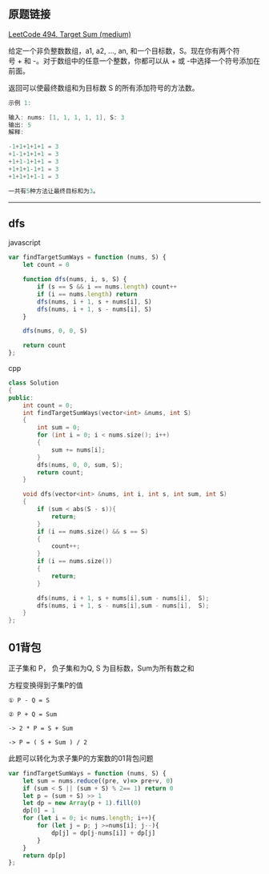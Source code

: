 ## 原题链接

[LeetCode 494. Target Sum (medium)](https://leetcode-cn.com/problems/target-sum/)

给定一个非负整数数组，a1, a2, ..., an, 和一个目标数，S。现在你有两个符号 + 和 -。对于数组中的任意一个整数，你都可以从 + 或 -中选择一个符号添加在前面。

返回可以使最终数组和为目标数 S 的所有添加符号的方法数。

```cpp
示例 1:

输入: nums: [1, 1, 1, 1, 1], S: 3
输出: 5
解释:

-1+1+1+1+1 = 3
+1-1+1+1+1 = 3
+1+1-1+1+1 = 3
+1+1+1-1+1 = 3
+1+1+1+1-1 = 3

一共有5种方法让最终目标和为3。
```


----

## dfs

javascript

```javascript
var findTargetSumWays = function (nums, S) {
    let count = 0

    function dfs(nums, i, s, S) {
        if (s == S && i == nums.length) count++
        if (i == nums.length) return
        dfs(nums, i + 1, s + nums[i], S)
        dfs(nums, i + 1, s - nums[i], S)
    }

    dfs(nums, 0, 0, S)

    return count
};
```

cpp

```cpp
class Solution
{
public:
    int count = 0;
    int findTargetSumWays(vector<int> &nums, int S)
    {
        int sum = 0;
        for (int i = 0; i < nums.size(); i++)
        {
            sum += nums[i];
        }
        dfs(nums, 0, 0, sum, S);
        return count;
    }

    void dfs(vector<int> &nums, int i, int s, int sum, int S)
    {
        if (sum < abs(S - s)){
            return;
        }
        if (i == nums.size() && s == S)
        {
            count++;
        }
        if (i == nums.size())
        {
            return;
        }

        dfs(nums, i + 1, s + nums[i],sum - nums[i],  S);
        dfs(nums, i + 1, s - nums[i],sum - nums[i],  S);
    }
};
```

## 01背包

正子集和 P， 负子集和为Q, S 为目标数，Sum为所有数之和

方程变换得到子集P的值

```
① P - Q = S

② P + Q = Sum

-> 2 * P = S + Sum

-> P = ( S + Sum ) / 2
```

此题可以转化为求子集P的方案数的01背包问题

```javascript
var findTargetSumWays = function (nums, S) {
    let sum = nums.reduce((pre, v)=> pre+v, 0)
    if (sum < S || (sum + S) % 2== 1) return 0
    let p = (sum + S) >> 1
    let dp = new Array(p + 1).fill(0)
    dp[0] = 1
    for (let i = 0; i< nums.length; i++){
        for (let j = p; j >=nums[i]; j--){
            dp[j] = dp[j-nums[i]] + dp[j]
        }
    }
    return dp[p]
};
```
